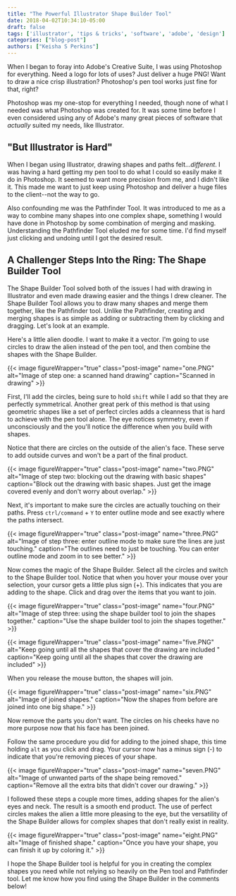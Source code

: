 ```yaml
---
title: "The Powerful Illustrator Shape Builder Tool"
date: 2018-04-02T10:34:10-05:00
draft: false
tags: ['illustrator', 'tips & tricks', 'software', 'adobe', 'design']
categories: ["blog-post"]
authors: ["Keisha S Perkins"]
---
```


When I began to foray into Adobe's Creative Suite, I was using Photoshop for everything. Need a logo for lots of uses? Just deliver a huge PNG! Want to draw a nice crisp illustration? Photoshop's pen tool works just fine for that, right? 

Photoshop was my one-stop for everything I needed, though none of what I needed was what Photoshop was created for. It was some time before I even considered using any of Adobe's many great pieces of software that _actually_ suited my needs, like Illustrator.

## "But Illustrator is Hard"

When I began using Illustrator, drawing shapes and paths felt..._different_. I was having a hard getting my pen tool to do what I could so easily make it do in Photoshop. It seemed to want more precision from me, and I didn't like it. This made me want to just keep using Photoshop and deliver a huge files to the client--not the way to go.

Also confounding me was the Pathfinder Tool. It was introduced to me as a way to combine many shapes into one complex shape, something I would have done in Photoshop by some combination of merging and masking. Understanding the Pathfinder Tool eluded me for some time. I'd find myself just clicking and undoing until I got the desired result.

## A Challenger Steps Into the Ring: The Shape Builder Tool

The Shape Builder Tool solved both of the issues I had with drawing in Illustrator and even made drawing easier and the things I drew cleaner. The Shape Builder Tool allows you to draw many shapes and merge them together, like the Pathfinder tool. Unlike the Pathfinder, creating and merging shapes is as simple as adding or subtracting them by clicking and dragging. Let's look at an example.

Here's a little alien doodle. I want to make it a vector. I'm going to use circles to draw the alien instead of the pen tool, and then combine the shapes with the Shape Builder.

{{< image figureWrapper="true"  class="post-image" name="one.PNG" alt="Image of step one: a scanned hand drawing" caption="Scanned in drawing" >}}

First, I'll add the circles, being sure to hold `shift` while I add so that they are perfectly symmetrical. Another great perk of this method is that using geometric shapes like a set of perfect circles adds a cleanness that is hard to achieve with the pen tool alone. The eye notices symmetry, even if unconsciously and the you'll notice the difference when you build with shapes.

Notice that there are circles on the outside of the alien's face. These serve to add outside curves and won't be a part of the final product.

{{< image figureWrapper="true"  class="post-image" name="two.PNG" alt="Image of step two: blocking out the drawing with basic shapes" caption="Block out the drawing with basic shapes. Just get the image covered evenly and don't worry about overlap." >}}

Next, it's important to make sure the circles are actually touching on their paths. Press `ctrl/command` + `Y` to enter outline mode and see exactly where the paths intersect.

{{< image figureWrapper="true"  class="post-image" name="three.PNG" alt="Image of step three: enter outline mode to make sure the lines are just touching." caption="The outlines need to just be touching. You can enter outline mode and zoom in to see better." >}}

Now comes the magic of the Shape Builder. Select all the circles and switch to the Shape Builder tool. Notice that when you hover your mouse over your selection, your cursor gets a little plus sign (+). This indicates that you are adding to the shape. Click and drag over the items that you want to join. 


{{< image figureWrapper="true"  class="post-image" name="four.PNG" alt="Image of step three: using the shape builder tool to join the shapes together." caption="Use the shape builder tool to join the shapes together." >}}

{{< image figureWrapper="true"  class="post-image" name="five.PNG" alt="Keep going until all the shapes that cover the drawing are included " caption="Keep going until all the shapes that cover the drawing are included" >}}

When you release the mouse button, the shapes will join.

{{< image figureWrapper="true"  class="post-image" name="six.PNG" alt="Image of joined shapes." caption="Now the shapes from before are joined into one big shape." >}}

Now remove the parts you don't want. The circles on his cheeks have no more purpose now that his face has been joined.

Follow the same procedure you did for adding to the joined shape, this time holding `alt` as you click and drag. Your cursor now has a minus sign (-) to indicate that you're removing pieces of your shape.

{{< image figureWrapper="true"  class="post-image" name="seven.PNG" alt="Image of unwanted parts of the shape being removed." caption="Remove all the extra bits that didn't cover our drawing." >}}


I followed these steps a couple more times, adding shapes for the alien's eyes and neck. The result is a smooth end product. The use of perfect circles makes the alien a little more pleasing to the eye, but the versatility of the Shape Builder allows for complex shapes that don't really exist in reality.

{{< image figureWrapper="true"  class="post-image" name="eight.PNG" alt="Image of finished shape." caption="Once you have your shape, you can finish it up by coloring it." >}}


I hope the Shape Builder tool is helpful for you in creating the complex shapes you need while not relying so heavily on the Pen tool and Pathfinder tool. Let me know how you find using the Shape Builder in the comments below!